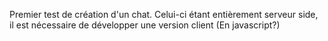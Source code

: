 Premier test de création d'un chat.
Celui-ci étant entièrement serveur side, il est nécessaire de développer une version client (En javascript?)
